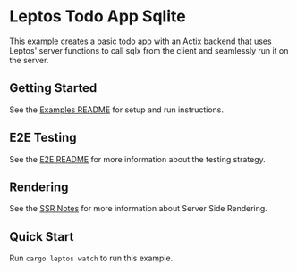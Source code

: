 # Leptos Todo App Sqlite

This example creates a basic todo app with an Actix backend that uses Leptos' server functions to call sqlx from the client and seamlessly run it on the server.

## Getting Started

See the [Examples README](../README.md) for setup and run instructions.

## E2E Testing

See the [E2E README](./e2e/README.md) for more information about the testing strategy.

## Rendering

See the [SSR Notes](../SSR_NOTES.md) for more information about Server Side Rendering.

## Quick Start

Run `cargo leptos watch` to run this example.
